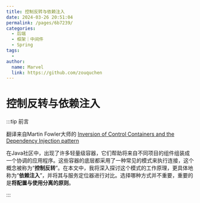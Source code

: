 ```yaml
---
title: 控制反转与依赖注入
date: 2024-03-26 20:51:04
permalink: /pages/6b7239/
categories:
  - 后端
  - 框架｜中间件
  - Spring
tags:
  - 
author: 
  name: Marvel
  link: https://github.com/zouquchen
---
```

# 控制反转与依赖注入



:::tip 前言

翻译来自Martin Fowler大师的 [Inversion of Control Containers and the Dependency Injection pattern](https://www.martinfowler.com/articles/injection.html)



在Java社区中，出现了许多轻量级容器，它们帮助将来自不同项目的组件组装成一个协调的应用程序。这些容器的底层都采用了一种常见的模式来执行连接，这个概念被称为“**控制反转**”。在本文中，我将深入探讨这个模式的工作原理，更具体地称为“**依赖注入**”，并将其与服务定位器进行对比。选择哪种方式并不重要，重要的是**将配置与使用分离的原则**。

:::